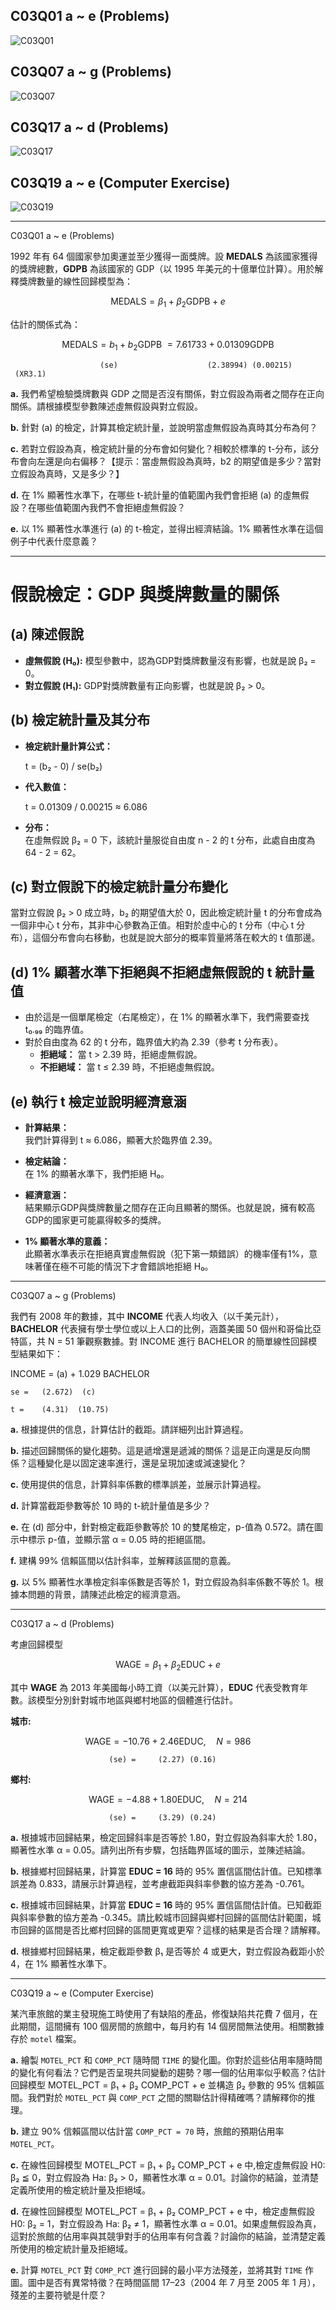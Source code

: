 ## C03Q01 a ~ e (Problems)
![C03Q01](https://github.com/user-attachments/assets/896f4ae6-674b-4d9d-a352-9d41415d4766)

## C03Q07 a ~ g (Problems)
![C03Q07](https://github.com/user-attachments/assets/731a1b2b-441c-4c7e-aeeb-f2420f056dd3)

## C03Q17 a ~ d (Problems)
![C03Q17](https://github.com/user-attachments/assets/c8b47113-c1eb-443c-a3e5-7965a106d4dd)

## C03Q19 a ~ e (Computer Exercise)
![C03Q19](https://github.com/user-attachments/assets/a17051f0-deba-45f8-8753-9d6d255ae49b)

---
C03Q01 a ~ e (Problems)

1992 年有 64 個國家參加奧運並至少獲得一面獎牌。設 **MEDALS** 為該國家獲得的獎牌總數，**GDPB** 為該國家的 GDP（以 1995 年美元的十億單位計算）。用於解釋獎牌數量的線性回歸模型為：

$$
\ \text{MEDALS} = \beta_1 + \beta_2 \text{GDPB} + e \
$$

估計的關係式為：

$$
\ \text{MEDALS} = b_1 + b_2 \text{GDPB} \ = 7.61733 + 0.01309 \text{GDPB} \
$$

                        (se)                    (2.38994) (0.00215)   (XR3.1)


**a.** 我們希望檢驗獎牌數與 GDP 之間是否沒有關係，對立假設為兩者之間存在正向關係。請根據模型參數陳述虛無假設與對立假設。

**b.** 針對 (a) 的檢定，計算其檢定統計量，並說明當虛無假設為真時其分布為何？

**c.** 若對立假設為真，檢定統計量的分布會如何變化？相較於標準的 t-分布，該分布會向左還是向右偏移？【提示：當虛無假設為真時，b2 的期望值是多少？當對立假設為真時，又是多少？】

**d.** 在 1% 顯著性水準下，在哪些 t-統計量的值範圍內我們會拒絕 (a) 的虛無假設？在哪些值範圍內我們不會拒絕虛無假設？

**e.** 以 1% 顯著性水準進行 (a) 的 t-檢定，並得出經濟結論。1% 顯著性水準在這個例子中代表什麼意義？

---

# 假說檢定：GDP 與獎牌數量的關係

## (a) 陳述假說
- **虛無假說 (H₀):** 模型參數中，認為GDP對獎牌數量沒有影響，也就是說 β₂ = 0。
- **對立假說 (H₁):** GDP對獎牌數量有正向影響，也就是說 β₂ > 0。

## (b) 檢定統計量及其分布
- **檢定統計量計算公式：**

  t = (b₂ - 0) / se(b₂)
  
- **代入數值：**

  t = 0.01309 / 0.00215 ≈ 6.086
  
- **分布：**  
  在虛無假說 β₂ = 0 下，該統計量服從自由度 n - 2 的 t 分布，此處自由度為 64 - 2 = 62。

## (c) 對立假說下的檢定統計量分布變化
當對立假說 β₂ > 0 成立時，b₂ 的期望值大於 0，因此檢定統計量 t 的分布會成為一個非中心 t 分布，其非中心參數為正值。相對於虛中心的 t 分布（中心 t 分布），這個分布會向右移動，也就是說大部分的概率質量將落在較大的 t 值那邊。

## (d) 1% 顯著水準下拒絕與不拒絕虛無假說的 t 統計量值
- 由於這是一個單尾檢定（右尾檢定），在 1% 的顯著水準下，我們需要查找 t₀.₉₉ 的臨界值。
- 對於自由度為 62 的 t 分布，臨界值大約為 2.39（參考 t 分布表）。
  - **拒絕域：** 當 t > 2.39 時，拒絕虛無假說。
  - **不拒絕域：** 當 t ≤ 2.39 時，不拒絕虛無假說。

## (e) 執行 t 檢定並說明經濟意涵
- **計算結果：**  
  我們計算得到 t ≈ 6.086，顯著大於臨界值 2.39。
  
- **檢定結論：**  
  在 1% 的顯著水準下，我們拒絕 H₀。
  
- **經濟意涵：**  
  結果顯示GDP與獎牌數量之間存在正向且顯著的關係。也就是說，擁有較高GDP的國家更可能贏得較多的獎牌。

- **1% 顯著水準的意義：**  
  此顯著水準表示在拒絕真實虛無假說（犯下第一類錯誤）的機率僅有1%，意味著僅在極不可能的情況下才會錯誤地拒絕 H₀。

---

C03Q07 a ~ g (Problems)

我們有 2008 年的數據，其中 **INCOME** 代表人均收入（以千美元計），**BACHELOR** 代表擁有學士學位或以上人口的比例，涵蓋美國 50 個州和哥倫比亞特區，共 N = 51 筆觀察數據。對 INCOME 進行 BACHELOR 的簡單線性回歸模型結果如下：

INCOME = (a) + 1.029 BACHELOR

    se =   (2.672)  (c)

    t =    (4.31)  (10.75)


**a.** 根據提供的信息，計算估計的截距。請詳細列出計算過程。

**b.** 描述回歸關係的變化趨勢。這是遞增還是遞減的關係？這是正向還是反向關係？這種變化是以固定速率進行，還是呈現加速或減速變化？

**c.** 使用提供的信息，計算斜率係數的標準誤差，並展示計算過程。

**d.** 計算當截距參數等於 10 時的 t-統計量值是多少？

**e.** 在 (d) 部分中，針對檢定截距參數等於 10 的雙尾檢定，p-值為 0.572。請在圖示中標示 p-值，並顯示當 α = 0.05 時的拒絕區間。

**f.** 建構 99% 信賴區間以估計斜率，並解釋該區間的意義。

**g.** 以 5% 顯著性水準檢定斜率係數是否等於 1，對立假設為斜率係數不等於 1。根據本問題的背景，請陳述此檢定的經濟意涵。

---
C03Q17 a ~ d (Problems)

考慮回歸模型  

$$
\ \text{WAGE} = \beta_1 + \beta_2 \text{EDUC} + e \  
$$

其中 **WAGE** 為 2013 年美國每小時工資（以美元計算），**EDUC** 代表受教育年數。該模型分別針對城市地區與鄉村地區的個體進行估計。

**城市:**  
 
$$
\ \text{WAGE} = -10.76 + 2.46 \text{EDUC}, \quad N = 986 \ 
$$

                          (se) =     (2.27) (0.16)

**鄉村:**  

$$
\ \text{WAGE} = -4.88 + 1.80 \text{EDUC}, \quad N = 214 \ 
$$

                          (se) =     (3.29) (0.24)

**a.** 根據城市回歸結果，檢定回歸斜率是否等於 1.80，對立假設為斜率大於 1.80，顯著性水準 α = 0.05。請列出所有步驟，包括臨界區域的圖示，並陳述結論。

**b.** 根據鄉村回歸結果，計算當 **EDUC = 16** 時的 95% 置信區間估計值。已知標準誤差為 0.833，請展示計算過程，並考慮截距與斜率參數的協方差為 -0.761。

**c.** 根據城市回歸結果，計算當 **EDUC = 16** 時的 95% 置信區間估計值。已知截距與斜率參數的協方差為 -0.345。請比較城市回歸與鄉村回歸的區間估計範圍，城市回歸的區間是否比鄉村回歸的區間更寬或更窄？這樣的結果是否合理？請解釋。

**d.** 根據鄉村回歸結果，檢定截距參數 β₁ 是否等於 4 或更大，對立假設為截距小於 4，在 1% 顯著性水準下。

---

C03Q19 a ~ e (Computer Exercise)

某汽車旅館的業主發現施工時使用了有缺陷的產品，修復缺陷共花費 7 個月，在此期間，這間擁有 100 個房間的旅館中，每月約有 14 個房間無法使用。相關數據存於 `motel` 檔案。

**a.** 繪製 `MOTEL_PCT` 和 `COMP_PCT` 隨時間 `TIME` 的變化圖。你對於這些佔用率隨時間的變化有何看法？它們是否呈現共同變動的趨勢？哪一個的佔用率似乎較高？估計回歸模型 MOTEL_PCT = β₁ + β₂ COMP_PCT + e 
並構造 β₂ 參數的 95% 信賴區間。我們對於 `MOTEL_PCT` 與 `COMP_PCT` 之間的關聯估計得精確嗎？請解釋你的推理。

**b.** 建立 90% 信賴區間以估計當 `COMP_PCT = 70` 時，旅館的預期佔用率 `MOTEL_PCT`。

**c.** 在線性回歸模型 MOTEL_PCT = β₁ + β₂ COMP_PCT + e 中,檢定虛無假設 H0: β₂ ≦ 0，對立假設為 Ha: β₂ > 0，顯著性水準 α = 0.01。討論你的結論，並清楚定義所使用的檢定統計量及拒絕域。

**d.** 在線性回歸模型 MOTEL_PCT = β₁ + β₂ COMP_PCT + e 中，檢定虛無假設 H0: β₂ = 1，對立假設為 Ha: β₂ ≠ 1，顯著性水準 α = 0.01。如果虛無假設為真，這對於旅館的佔用率與其競爭對手的佔用率有何含義？討論你的結論，並清楚定義所使用的檢定統計量及拒絕域。

**e.** 計算 `MOTEL_PCT` 對 `COMP_PCT` 進行回歸的最小平方法殘差，並將其對 `TIME` 作圖。圖中是否有異常特徵？在時間區間 17–23（2004 年 7 月至 2005 年 1 月），殘差的主要符號是什麼？

